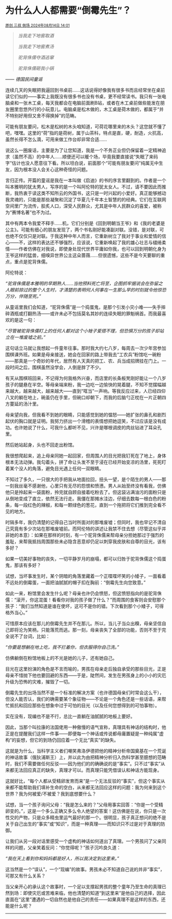 # 为什么人人都需要“倒霉先生”？

<sup>[原创 三叔 倒场 2024年08月14日 14:01](https://mp.weixin.qq.com/s/fA8WaW17hYe1tE2TKJPTWA)</sup>

> *当我走下地窖取酒*
> 
> *当我走下地窖煮汤*
> 
> *驼背侏儒夺酒逃窜*
> 
> *驼背侏儒砸我小锅*
> 

*—— 德国民间童谣*

连续几天的失眠把我逼回到书桌前……这话说得好像我有很多书而且经常坐在桌前读它们似的——事实上我既没有很多书也没有书桌，更不经常读书。我只有一张电脑桌和一张木工桌，每天我都会在电脑前面刷B站，或者在木工桌前做些能发在朋友圈里忽悠外行的小玩意儿。电脑桌是松木做的，木工桌是荷木做的，都属于“并不特别好用但又舍不得换掉”的范畴。

可能有朋友要问，松木是松树的木头咱知道，可荷花哪里来的木头？这您就不懂了吧，嘿嘿。这里的“荷”指的是荷树，属于山茶科，特点是直，硬，耐造，火抗高，虽然长得不怎么滴，可用来做工作台却非常合适……

说这么一圈废话，主要是为了让您知道，我是一个不务正业但仍保留着一定精神追求（虽然不高）的中年人……顺便还可以暖个场，毕竟我要直接说“失眠了来码字”估计也没人愿意往下看。所以坦白说，前面那个“可能有朋友要问”纯属无中生友，因为根本没人会关心这种奇怪的问题。

言归正传。开篇的童谣是我在一本叫做《启迪》的书的序言里翻到的。作者是一个叫本雅明的犹太男人，写序的是一个叫阿伦特的犹太女人。不过，请不要因此而推断，我热衷于读这类不知所云的外国书，这只是一时兴起的小爱好。真正能够撼动我灵魂的，只能是那些凝聚和沉淀了华夏几千年本土智慧的的经典。它们在互联网空间里广为流传，脍炙人口，深受人民群众，尤其是中年人民群众的喜爱，被称为“赛博名著”也不为过。

其中有两本令我爱不释手……机，它们分别是《回到明朝当王爷》和《我的老婆是公主》。可能有细心的朋友发现了，两个书名刚好能凑副对联。没错，是对联，可也绝不仅仅只是对联。于我这种中年人而言，它重新树立了我对于事业和爱情的信心——不，这样的表达还不够强烈，应该说，它重新唤起了我的雄心壮志与缱绻柔情——作者仿佛在对我说，即使身处现代世界平庸如你我，也可以回到明朝化身为王爷这样的猛兽，细嗅异世界公主这朵蔷薇……但很遗憾，这些不是今天要聊的重点，重点是驼背侏儒。

阿伦特说：

*“驼背侏儒是本雅明的早期熟人……当他预料死亡将至，企图抓牢据说会在弥留之人眼前掠过的整个人生时，才清楚的表明何人何事在一生那么早的时刻就令他惊恐万分，伴随至死。”*

从童谣里我们会知道，“驼背侏儒”是一个捣蛋鬼，是那个引发小灾小难——失手摔碎酒瓶或打翻热汤——或许未必不包括莫名其妙的连续失眠的罪魁祸首。而我最喜欢的是这一句：

*“尽管被驼背侏儒盯上的任何人都对这个小矬子爱搭不理，但恐惧万分的孩子却站立在一堆废墟之前。”*

这句话立马就让我想起一件童年往事。那时我大约七八岁，每周去一次少年宫参加围棋课外班。如果是母亲接送，她会在回家的路上带我去“工农兵”粉馆吃一碗粉——那真是一个奇妙的年代，居然有人天真的把工、农、兵当成招牌挂在门上。一段时间之后，围棋虽然没学会，人倒是胖了不少。

有天从围棋班回来，不记得为何我格外兴奋，而店里的长条板凳刚好能让一个八岁孩子的腿悬在半空。等母亲端来粉，我一边吃一边愉快的晃着腿，不知不觉摆幅越来越大，越来越大，越来越大——直到“哐当”一声响。等我反应过来，人已经四仰八叉的躺在地上，碗虽仍在手里，但碗口却朝下，而我的后脑勺正枕在一片正朝四方蔓延的汤汁里。

母亲望向我，但我看不到她的眼睛，只能感觉到她的愠怒——她扩张的鼻孔和剧烈起伏的胸口就是证明。我努力挤出一个滑稽的表情想把她逗笑，不过应该是没有成功。也许她说了什么，可我什么都听不见，兴许是哪根调皮的肉丝钻进了耳朵孔里。

然后她站起身，头也不回走出粉馆。

我很想爬起来，追上母亲同她一起回家，但周围人的目光把我钉死在了地上，身体根本无法动弹。我勾着头，拼了命让头发不至于浸在已经开始变凉的汤里，死死盯着某个没人的角落，避免目光遇上任何一双眼睛。

不知过了多久，一只很大的手把我从地面拉回，扭头一望，是个陌生的男人——那一刻我丝毫不感谢他，心里只有无尽的怨恨和愤懑。男人从始至终没有看我，仿佛他只是拎起来一袋面粉，拎完就自顾自接着吃粉去了。但这袋沾满油污的面粉只是从倒地变成了直立，依然无法行走。我僵在那摊水洼边，仔细去数每一根白色的粉条，每一段红色的辣椒，和每一颗绿色的葱花，直到一个拖把将它们推到完全看不见的地方。

时隔多年，我仍清楚的记得自己当时所面对的那堆废墟；但同时，我也早记不清自己究竟有多少次站在那堆废墟前。而阿伦特的讲述让我禁不住去想（尽管这似乎并非她的本意）：如果在那样的时刻，有一个驼背侏儒来帮母亲分担她那过于强烈的羞耻，来帮我抵挡周围那些未必隐含恶意却仍足以刺穿我皮肤和自尊的目光，该有多好？

如果一切美好事物的丧失，一切平静岁月的崩塌，都可以归咎于驼背侏儒这个捣蛋鬼，那该有多好？

试想，当坏事发生时，某个阴暗的角落里藏着一个正喋喋坏笑的小矮子，一面看着不远处的倒霉蛋，一面把油腻腻的帽子扣在胸前：“倒霉先生向您致意。”

如此一来，粉馆里会发生什么呢？母亲也许仍会愤怒，但这愤怒指向的是驼背侏儒：“滚开，你这混蛋！看看你对我的孩子做了什么？”而周围的食客则会安慰那个孩子：“我们当然知道是谁在使坏，这可不是你的错。下次看到那个小矮子，可得格外当心。”

可惜原本应该在那儿的倒霉先生并不在那儿。所以，当儿子当众出糗，母亲坚信自己即将沦为笑柄，只能落荒而逃。那一刻，母亲丧失了全部的功能，否则不至于完全说不了台词，比如：

*“你要是想躺在地上吃，我不拦着你，但衣服得你自己洗。”*

仿佛躺倒在粉馆地板上的不光是她的儿子，还有她自己。

目光在这里扮演的角色是不言而喻的，男孩在母亲走后独自承受的那些目光，正是母亲不惜抛下他也要回避的东西——于是，陡然间，发生在男孩身上的小小的灾厄升级为恐怖的灾难，摧毁了一切。

倒霉先生的出场当然不是一个标准的解决方案（也许德国母亲们时常会这么干），但没人能否认，我们的确需要某个象征物——不论是一个角色还是一些话语，来帮忙抵抗和回应那些在想象中过于可怕的目光（以及任何您想得到的可怕事物）。

实在没有，现编也不是不行，总比一直躺在油腻腻的地板上要好。

因此，当那个叫拉康的法国佬用一种傲慢的语气宣称，真理具有神话的结构时，他正是在提醒我们这样一件事——即便每一个神话或传说都毋庸置疑是一种纯属“虚构”的妄想，但它的到场仍回应着一个无比“真实”的缺失。

这就是为什么，当科学主义者们嘲笑弗洛伊德把他的精神分析帝国奠基在一个荒诞的神话故事（俄狄浦斯王）上，并以此为由把精神分析归入伪科学甚至臆想的范畴时，我们不需要做任何反驳——因为他们的的确确说的是“事实”。只不过“事实”从来都无法回应真正的缺失，真理才可以。而真理只能凭借误认和神话方能现身。

这就好比，“每个人都从受精卵发育而来”是一个无法反驳的“事实”，但这个事实从来都不能帮助我们填补生命的空白，从来都无法回应这样的问题：我为何来到这个世界？我为何被爱/不被爱？我到底想要什么？

试想，当一个孩子询问父母：“我是怎么来的？”父母用事实回答：“你是一个受精卵变的。”，这是一个多么正确又多么令人绝望的答案！这仿佛是在说，你只是一次性交的产物，只是众多精虫里运气最好的那一个。很明显，孩子真正想问的绝不是关于自己出生的“事实”或“知识”，而是一种真理——而知识只不过是对于真理的防御。

让我们从另一段对话里感受一个虚构的神话如何道出了真理。一个男孩问了父亲同样的问题，父亲笑着反问：“你觉得呢？”孩子沉吟良久道：

*“我在天上看到你和妈妈都是好人，所以我决定到这里来。”*

这当然是一个“误认”，一个“现编”的故事。男孩未必不知道自己说的并非“事实”，可那又有什么关系？

当父亲开心的承认这个故事时，一个足以支撑起男孩的整个童年乃至生命的真理已然到场：即使灾厄或苦难来临，他也清楚的知道“到这里来”是他自己的选择，因此直面在“这里”遭遇的一切自然也是他自己的责任——如果真理不是这样的东西，还能是什么呢？

----------------------------------------------



